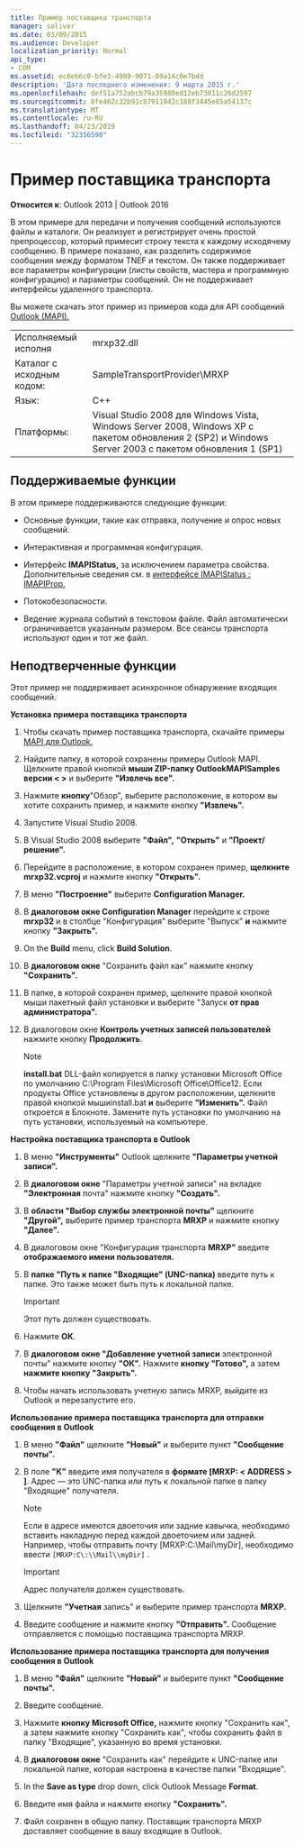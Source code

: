 ```yaml
---
title: Пример поставщика транспорта
manager: soliver
ms.date: 03/09/2015
ms.audience: Developer
localization_priority: Normal
api_type:
- COM
ms.assetid: ec6eb6c0-bfe3-4989-9071-89a14c0e7bdd
description: 'Дата последнего изменения: 9 марта 2015 г.'
ms.openlocfilehash: def51a752abcb79a35980ed12eb73011c26d2597
ms.sourcegitcommit: 8fe462c32b91c87911942c188f3445e85a54137c
ms.translationtype: MT
ms.contentlocale: ru-RU
ms.lasthandoff: 04/23/2019
ms.locfileid: "32356590"
---
```

# <a name="transport-provider-sample"></a>Пример поставщика транспорта

  
  
**Относится к**: Outlook 2013 | Outlook 2016 
  
В этом примере для передачи и получения сообщений используются файлы и каталоги. Он реализует и регистрирует очень простой препроцессор, который примесит строку текста к каждому исходячему сообщению. В примере показано, как разделить содержимое сообщения между форматом TNEF и текстом. Он также поддерживает все параметры конфигурации (листы свойств, мастера и программную конфигурацию) и параметры сообщений. Он не поддерживает интерфейсы удаленного транспорта. 
  
Вы можете скачать этот пример из примеров кода для API сообщений [Outlook (MAPI).](https://go.microsoft.com/fwlink/?LinkId=129740)
  
|||
|:-----|:-----|
|Исполняемый исполня  <br/> |mrxp32.dll  <br/> |
|Каталог с исходным кодом:  <br/> |SampleTransportProvider\MRXP  <br/> |
|Язык:  <br/> |C++  <br/> |
|Платформы:  <br/> |Visual Studio 2008 для Windows Vista, Windows Server 2008, Windows XP с пакетом обновления 2 (SP2) и Windows Server 2003 с пакетом обновления 1 (SP1)  <br/> |
   
## <a name="supported-features"></a>Поддерживаемые функции

В этом примере поддерживаются следующие функции:
  
- Основные функции, такие как отправка, получение и опрос новых сообщений.
    
- Интерактивная и программная конфигурация.
    
- Интерфейс **IMAPIStatus,** за исключением параметра свойства. Дополнительные сведения см. в [интерфейсе IMAPIStatus : IMAPIProp.](imapistatusimapiprop.md) 
    
- Потокобезопасности.
    
- Ведение журнала событий в текстовом файле. Файл автоматически ограничивается указанным размером. Все сеансы транспорта используют один и тот же файл.
    
## <a name="unsupported-features"></a>Неподтверченные функции

Этот пример не поддерживает асинхронное обнаружение входящих сообщений.
  
 **Установка примера поставщика транспорта**
  
1. Чтобы скачать пример поставщика транспорта, скачайте примеры [MAPI для Outlook.](downloading-the-outlook-mapi-samples.md)
    
2. Найдите папку, в которой сохранены примеры Outlook MAPI. Щелкните правой кнопкой **мыши ZIP-папку OutlookMAPISamples версии \< \>** и выберите **"Извлечь все".**
    
3. Нажмите **кнопку**"Обзор", выберите расположение, в котором вы хотите сохранить пример, и нажмите кнопку **"Извлечь".**
    
4. Запустите Visual Studio 2008.
    
5. В Visual Studio 2008 выберите **"Файл",** **"Открыть"** и **"Проект/решение".**
    
6. Перейдите в расположение, в котором сохранен пример, **щелкните mrxp32.vcproj** и нажмите кнопку **"Открыть".**
    
7. В меню **"Построение"** выберите **Configuration Manager.**
    
8. В **диалоговом окне Configuration Manager** перейдите к строке  **mrxp32** и в столбце "Конфигурация" выберите "Выпуск" **и** нажмите кнопку **"Закрыть".**
    
9. On the **Build** menu, click **Build Solution**.
    
10. В **диалоговом окне** "Сохранить файл как" нажмите кнопку **"Сохранить".**
    
11. В папке, в которой сохранен пример, щелкните правой кнопкой мыши пакетный файл установки и выберите "Запуск **от прав администратора".**
    
12. В диалоговом окне **Контроль учетных записей пользователей** нажмите кнопку **Продолжить**.
    
    > [!NOTE]
    > **install.bat** DLL-файл копируется в папку установки Microsoft Office по умолчанию C:\Program Files\Microsoft Office\Office12\. Если продукты Office установлены в другом расположении, щелкните правой кнопкой мышиinstall.bat **и** выберите **"Изменить".** Файл откроется в Блокноте. Замените путь установки по умолчанию на путь установки, используемый на компьютере. 
  
 **Настройка поставщика транспорта в Outlook**
  
1. В меню **"Инструменты"** Outlook щелкните **"Параметры учетной записи".**
    
2. В **диалоговом окне** "Параметры учетной записи" на вкладке **"Электронная** почта" нажмите кнопку **"Создать".**
    
3. В **области "Выбор службы электронной почты"** щелкните **"Другой",** выберите пример транспорта **MRXP** и нажмите кнопку **"Далее".**
    
4. В диалоговом окне "Конфигурация транспорта **MRXP"** введите **отображаемого имени пользователя.**
    
5. В **папке "Путь к папке "Входящие" (UNC-папка)** введите путь к папке. Это также может быть путь к локальной папке. 
    
    > [!IMPORTANT]
    > Этот путь должен существовать. 
  
6. Нажмите **ОК**.
    
7. В **диалоговом окне "Добавление учетной записи** электронной почты" нажмите кнопку **"ОК".** Нажмите **кнопку "Готово",** а затем **нажмите кнопку "Закрыть".**
    
8. Чтобы начать использовать учетную запись MRXP, выйдите из Outlook и перезапустите его.
    
 **Использование примера поставщика транспорта для отправки сообщения в Outlook**
  
1. В меню **"Файл"** щелкните **"Новый"** и выберите пункт **"Сообщение почты".**
    
2. В поле **"К"** введите имя получателя в **формате [MRXP: \< ADDRESS \> ]**. Адрес — это UNC-папка или путь к локальной папке в папку "Входящие" получателя.
    
    > [!NOTE]
    > Если в адресе имеются двоеточия или задние кавычка, необходимо вставить накладную перед каждой двоеточием или задней. Например, чтобы отправить почту [MRXP:C:\Mail\myDir], необходимо ввести  `[MRXP:C\:\\Mail\\myDir]` . 
  
    > [!IMPORTANT]
    > Адрес получателя должен существовать. 
  
3. Щелкните **"Учетная** запись" и выберите пример транспорта **MRXP.**
    
4. Введите сообщение и нажмите кнопку **"Отправить".** Сообщение отправляется с помощью поставщика транспорта MRXP.
    
 **Использование примера поставщика транспорта для получения сообщения в Outlook**
  
1. В меню **"Файл"** щелкните **"Новый"** и выберите пункт **"Сообщение почты".**
    
2. Введите сообщение.
    
3. Нажмите **кнопку Microsoft Office,** нажмите кнопку "Сохранить  как", а затем нажмите кнопку "Сохранить как", чтобы сохранить файл в папку "Входящие", указанную во время установки. 
    
4. В **диалоговом окне** "Сохранить как" перейдите к UNC-папке или локальной папке, которая настроена в качестве папки "Входящие". 
    
5. In the **Save as type** drop down, click Outlook Message **Format**.
    
6. Введите имя файла и нажмите кнопку **"Сохранить".**
    
7. Файл сохранен в общую папку. Поставщик транспорта MRXP доставляет сообщение в вашу входящие в Outlook.
    

